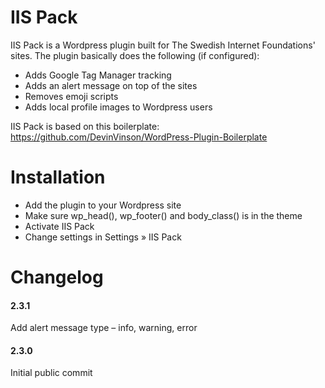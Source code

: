 IIS Pack
========

IIS Pack is a Wordpress plugin built for The Swedish Internet Foundations' sites. The plugin basically does the following (if configured):

 * Adds Google Tag Manager tracking
 * Adds an alert message on top of the sites
 * Removes emoji scripts
 * Adds local profile images to Wordpress users

IIS Pack is based on this boilerplate:
https://github.com/DevinVinson/WordPress-Plugin-Boilerplate

Installation
============

* Add the plugin to your Wordpress site
* Make sure wp_head(), wp_footer() and body_class() is in the theme
* Activate IIS Pack
* Change settings in Settings » IIS Pack


Changelog
=========

#### 2.3.1
Add alert message type – info, warning, error

#### 2.3.0
Initial public commit
